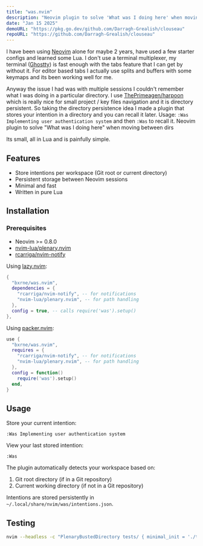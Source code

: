 ```yaml
---
title: "was.nvim"
description: "Neovim plugin to solve 'What was I doing here' when moving between dirs"
date: "Jan 15 2025"
demoURL: "https://pkg.go.dev/github.com/Darragh-Grealish/clouseau"
repoURL: "https://github.com/Darragh-Grealish/clouseau"
---
```



I have been using [Neovim](https://neovim.io/) alone for maybe 2 years, have used a few starter configs and learned some Lua.
I don't use a terminal multiplexer, my terminal ([Ghostty](https://ghostty.org/)) is fast enough with the tabs feature that I can get by without it.
For editor based tabs I actually use splits and buffers with some keymaps and its been working well for me.

Anyway the issue I had was with multiple sessions I couldn't remember what I was doing in a particular directory.
I use [ThePrimeagen/harpoon](https://github.com/ThePrimeagen/harpoon) which is really nice for small project / key files navigation and it is directory persistent. 
So taking the directory persistence idea I made a plugin that stores your intention in a directory and you can recall it later.
Usage: `:Was Implementing user authentication system` and then `:Was` to recall it.
Neovim plugin to solve "What was I doing here" when moving between dirs

Its small, all in Lua and is painfully simple.

## Features

- Store intentions per workspace (Git root or current directory)
- Persistent storage between Neovim sessions
- Minimal and fast
- Written in pure Lua

## Installation

### Prerequisites

- Neovim >= 0.8.0
- [nvim-lua/plenary.nvim](https://github.com/nvim-lua/plenary.nvim)
- [rcarriga/nvim-notify](https://github.com/rcarriga/nvim-notify) 

Using [lazy.nvim](https://github.com/folke/lazy.nvim):

```lua
{
  "bxrne/was.nvim",
  dependencies = {
	"rcarriga/nvim-notify", -- for notifications
    "nvim-lua/plenary.nvim", -- for path handling
  },
  config = true, -- calls require('was').setup()
},
```

Using [packer.nvim](https://github.com/wbthomason/packer.nvim):

```lua
use {
  "bxrne/was.nvim",
  requires = {
    "rcarriga/nvim-notify", -- for notifications
    "nvim-lua/plenary.nvim", -- for path handling
  },
  config = function()
    require('was').setup()
  end,
}
```

## Usage

Store your current intention:
```vim
:Was Implementing user authentication system
```

View your last stored intention:
```vim
:Was
```

The plugin automatically detects your workspace based on:
1. Git root directory (if in a Git repository)
2. Current working directory (if not in a Git repository)

Intentions are stored persistently in `~/.local/share/nvim/was/intentions.json`.

## Testing

```bash
nvim --headless -c "PlenaryBustedDirectory tests/ { minimal_init = './tests/minimal_init.lua' }"
```

